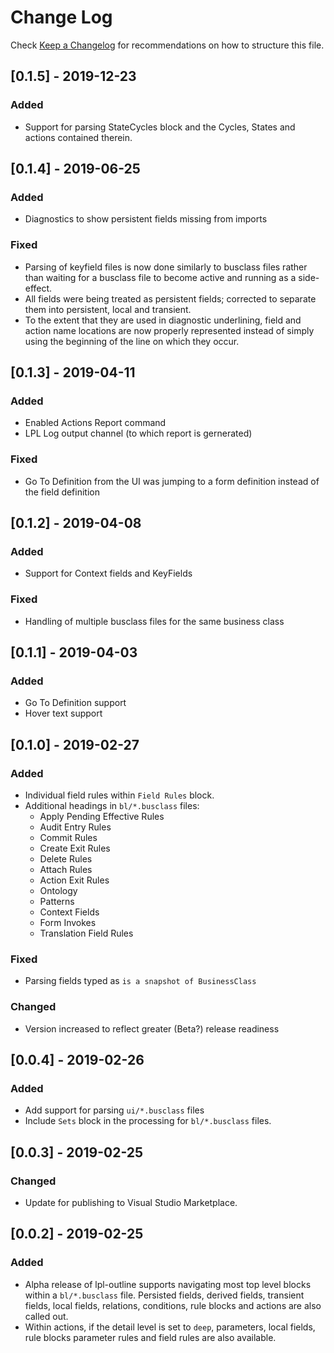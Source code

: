 # Change Log
Check [Keep a Changelog](http://keepachangelog.com/) for recommendations on how to structure this file.

## [0.1.5] - 2019-12-23
### Added
- Support for parsing StateCycles block and the Cycles, States and actions contained therein.

## [0.1.4] - 2019-06-25
### Added
- Diagnostics to show persistent fields missing from imports

### Fixed
- Parsing of keyfield files is now done similarly to busclass files rather than waiting for a busclass file to become active and running as a side-effect.
- All fields were being treated as persistent fields; corrected to separate them into persistent, local and transient.
- To the extent that they are used in diagnostic underlining, field and action name locations are now properly represented instead of simply using the beginning of the line on which they occur.

## [0.1.3] - 2019-04-11
### Added
- Enabled Actions Report command
- LPL Log output channel (to which report is gernerated)

### Fixed
- Go To Definition from the UI was jumping to a form definition instead of the field definition

## [0.1.2] - 2019-04-08
### Added
- Support for Context fields and KeyFields

### Fixed
- Handling of multiple busclass files for the same business class

## [0.1.1] - 2019-04-03
### Added
- Go To Definition support
- Hover text support

## [0.1.0] - 2019-02-27
### Added
- Individual field rules within `Field Rules` block.
- Additional headings in `bl/*.busclass` files:
    - Apply Pending Effective Rules
    - Audit Entry Rules
    - Commit Rules
    - Create Exit Rules
    - Delete Rules
    - Attach Rules
    - Action Exit Rules
    - Ontology
    - Patterns
    - Context Fields
    - Form Invokes
    - Translation Field Rules

### Fixed
- Parsing fields typed as `is a snapshot of BusinessClass` 

### Changed
- Version increased to reflect greater (Beta?) release readiness

## [0.0.4] - 2019-02-26
### Added
- Add support for parsing `ui/*.busclass` files
- Include `Sets` block in the processing for `bl/*.busclass` files.

## [0.0.3] - 2019-02-25
### Changed
- Update for publishing to Visual Studio Marketplace.

## [0.0.2] - 2019-02-25
### Added
- Alpha release of lpl-outline supports navigating most top level blocks within a `bl/*.busclass` file. Persisted fields, derived fields, transient fields, local fields, relations, conditions, rule blocks and actions are also called out.
- Within actions, if the detail level is set to `deep`, parameters, local fields, rule blocks parameter rules and field rules are also available.